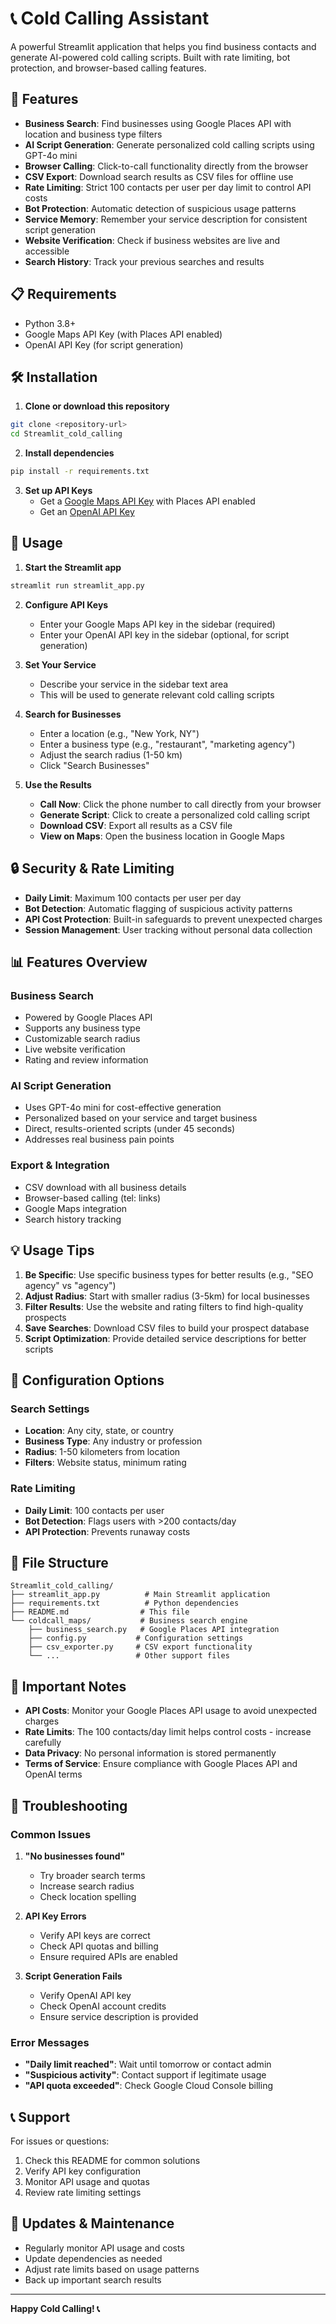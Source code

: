 # 📞 Cold Calling Assistant

A powerful Streamlit application that helps you find business contacts and generate AI-powered cold calling scripts. Built with rate limiting, bot protection, and browser-based calling features.

## 🚀 Features

- **Business Search**: Find businesses using Google Places API with location and business type filters
- **AI Script Generation**: Generate personalized cold calling scripts using GPT-4o mini
- **Browser Calling**: Click-to-call functionality directly from the browser
- **CSV Export**: Download search results as CSV files for offline use
- **Rate Limiting**: Strict 100 contacts per user per day limit to control API costs
- **Bot Protection**: Automatic detection of suspicious usage patterns
- **Service Memory**: Remember your service description for consistent script generation
- **Website Verification**: Check if business websites are live and accessible
- **Search History**: Track your previous searches and results

## 📋 Requirements

- Python 3.8+
- Google Maps API Key (with Places API enabled)
- OpenAI API Key (for script generation)

## 🛠️ Installation

1. **Clone or download this repository**
```bash
git clone <repository-url>
cd Streamlit_cold_calling
```

2. **Install dependencies**
```bash
pip install -r requirements.txt
```

3. **Set up API Keys**
   - Get a [Google Maps API Key](https://developers.google.com/maps/gmp-get-started) with Places API enabled
   - Get an [OpenAI API Key](https://platform.openai.com/api-keys)

## 🚀 Usage

1. **Start the Streamlit app**
```bash
streamlit run streamlit_app.py
```

2. **Configure API Keys**
   - Enter your Google Maps API key in the sidebar (required)
   - Enter your OpenAI API key in the sidebar (optional, for script generation)

3. **Set Your Service**
   - Describe your service in the sidebar text area
   - This will be used to generate relevant cold calling scripts

4. **Search for Businesses**
   - Enter a location (e.g., "New York, NY")
   - Enter a business type (e.g., "restaurant", "marketing agency")
   - Adjust the search radius (1-50 km)
   - Click "Search Businesses"

5. **Use the Results**
   - **Call Now**: Click the phone number to call directly from your browser
   - **Generate Script**: Click to create a personalized cold calling script
   - **Download CSV**: Export all results as a CSV file
   - **View on Maps**: Open the business location in Google Maps

## 🔒 Security & Rate Limiting

- **Daily Limit**: Maximum 100 contacts per user per day
- **Bot Detection**: Automatic flagging of suspicious activity patterns
- **API Cost Protection**: Built-in safeguards to prevent unexpected charges
- **Session Management**: User tracking without personal data collection

## 📊 Features Overview

### Business Search
- Powered by Google Places API
- Supports any business type
- Customizable search radius
- Live website verification
- Rating and review information

### AI Script Generation
- Uses GPT-4o mini for cost-effective generation
- Personalized based on your service and target business
- Direct, results-oriented scripts (under 45 seconds)
- Addresses real business pain points

### Export & Integration
- CSV download with all business details
- Browser-based calling (tel: links)
- Google Maps integration
- Search history tracking

## 💡 Usage Tips

1. **Be Specific**: Use specific business types for better results (e.g., "SEO agency" vs "agency")
2. **Adjust Radius**: Start with smaller radius (3-5km) for local businesses
3. **Filter Results**: Use the website and rating filters to find high-quality prospects
4. **Save Searches**: Download CSV files to build your prospect database
5. **Script Optimization**: Provide detailed service descriptions for better scripts

## 🔧 Configuration Options

### Search Settings
- **Location**: Any city, state, or country
- **Business Type**: Any industry or profession
- **Radius**: 1-50 kilometers from location
- **Filters**: Website status, minimum rating

### Rate Limiting
- **Daily Limit**: 100 contacts per user
- **Bot Detection**: Flags users with >200 contacts/day
- **API Protection**: Prevents runaway costs

## 📁 File Structure

```
Streamlit_cold_calling/
├── streamlit_app.py          # Main Streamlit application
├── requirements.txt          # Python dependencies
├── README.md                # This file
└── coldcall_maps/           # Business search engine
    ├── business_search.py   # Google Places API integration
    ├── config.py           # Configuration settings
    ├── csv_exporter.py     # CSV export functionality
    └── ...                 # Other support files
```

## 🚨 Important Notes

- **API Costs**: Monitor your Google Places API usage to avoid unexpected charges
- **Rate Limits**: The 100 contacts/day limit helps control costs - increase carefully
- **Data Privacy**: No personal information is stored permanently
- **Terms of Service**: Ensure compliance with Google Places API and OpenAI terms

## 🐛 Troubleshooting

### Common Issues

1. **"No businesses found"**
   - Try broader search terms
   - Increase search radius
   - Check location spelling

2. **API Key Errors**
   - Verify API keys are correct
   - Check API quotas and billing
   - Ensure required APIs are enabled

3. **Script Generation Fails**
   - Verify OpenAI API key
   - Check OpenAI account credits
   - Ensure service description is provided

### Error Messages

- **"Daily limit reached"**: Wait until tomorrow or contact admin
- **"Suspicious activity"**: Contact support if legitimate usage
- **"API quota exceeded"**: Check Google Cloud Console billing

## 📞 Support

For issues or questions:
1. Check this README for common solutions
2. Verify API key configuration
3. Monitor API usage and quotas
4. Review rate limiting settings

## 🔄 Updates & Maintenance

- Regularly monitor API usage and costs
- Update dependencies as needed
- Adjust rate limits based on usage patterns
- Back up important search results

---

**Happy Cold Calling! 📞** 